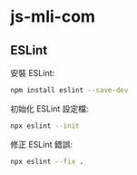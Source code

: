 # js-mli-com

## ESLint

安裝 ESLint:

```sh
npm install eslint --save-dev
```

初始化 ESLint 設定檔:

```sh
npx eslint --init
```

修正 ESLint 錯誤:

```sh
npx eslint --fix .
```
